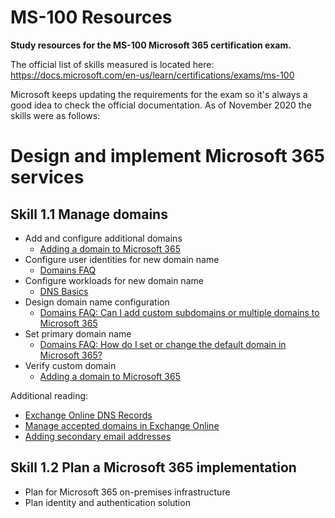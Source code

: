 # MS-100 Resources
**Study resources for the MS-100 Microsoft 365 certification exam.**

The official list of skills measured is located here: https://docs.microsoft.com/en-us/learn/certifications/exams/ms-100

Microsoft keeps updating the requirements for the exam so it's always a good idea to check the official documentation. 
As of November 2020 the skills were as follows:


# Design and implement Microsoft 365 services
## Skill 1.1 Manage domains
- Add and configure additional domains
  - [Adding a domain to Microsoft 365](https://docs.microsoft.com/office365/admin/setup/add-domain?view=o365-worldwide)
- Configure user identities for new domain name
  - [Domains FAQ](https://docs.microsoft.com/en-us/microsoft-365/admin/setup/domains-faq?view=o365-worldwide)
- Configure workloads for new domain name
  - [DNS Basics](https://docs.microsoft.com/en-au/microsoft-365/admin/get-help-with-domains/dns-basics?view=o365-worldwide)
- Design domain name configuration
  - [Domains FAQ: Can I add custom subdomains or multiple domains to Microsoft 365](https://docs.microsoft.com/en-us/microsoft-365/admin/setup/domains-faq?view=o365-worldwide#can-i-add-custom-subdomains-or-multiple-domains-to-microsoft-365)
- Set primary domain name
  - [Domains FAQ: How do I set or change the default domain in Microsoft 365?](https://docs.microsoft.com/en-us/microsoft-365/admin/setup/domains-faq?view=o365-worldwide#how-do-i-set-or-change-the-default-domain-in-microsoft-365)
- Verify custom domain
  - [Adding a domain to Microsoft 365](https://docs.microsoft.com/en-us/microsoft-365/admin/setup/add-domain?view=o365-worldwide)

 Additional reading:
 - [Exchange Online DNS Records](https://docs.microsoft.com/en-us/microsoft-365/enterprise/external-domain-name-system-records?view=o365-worldwide)
 - [Manage accepted domains in Exchange Online](https://docs.microsoft.com/en-us/exchange/mail-flow-best-practices/manage-accepted-domains/manage-accepted-domains)
 - [Adding secondary email addresses](https://docs.microsoft.com/en-us/Exchange/recipients/user-mailboxes/email-addresses?view=exchserver-2019)


## Skill 1.2 Plan a Microsoft 365 implementation
- Plan for Microsoft 365 on-premises infrastructure
- Plan identity and authentication solution
